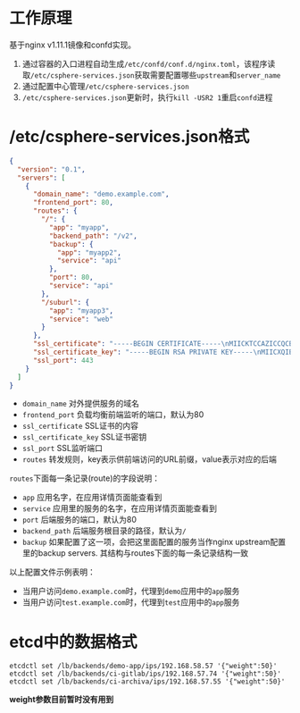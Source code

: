 # 工作原理
基于nginx v1.11.1镜像和confd实现。

1. 通过容器的入口进程自动生成`/etc/confd/conf.d/nginx.toml`，该程序读取`/etc/csphere-services.json`获取需要配置哪些`upstream`和`server_name`
2. 通过配置中心管理`/etc/csphere-services.json`
3. `/etc/csphere-services.json`更新时，执行`kill -USR2 1`重启`confd`进程

# /etc/csphere-services.json格式

```json
{
  "version": "0.1",
  "servers": [
    {
      "domain_name": "demo.example.com",
      "frontend_port": 80,
      "routes": {
        "/": {
          "app": "myapp",
          "backend_path": "/v2",
          "backup": {
            "app": "myapp2",
            "service": "api"
          },
          "port": 80,
          "service": "api"
        },
        "/suburl": {
          "app": "myapp3",
          "service": "web"
        }
      },
      "ssl_certificate": "-----BEGIN CERTIFICATE-----\nMIICKTCCAZICCQCBO2ekFdKngDANBgkqhkiG9w0BAQsFADBZMQswCQYDVQQGEwJD\nTjEQMA4GA1UECAwHQmVpamluZzEhMB8GA1UECgwYSW50ZXJuZXQgV2lkZ2l0cyBQ\ndHkgTHRkMRUwEwYDVQQDDAxwbWEudGVzdC5jb20wHhcNMTYwNTAzMDQxOTUyWhcN\nMTcwNTA0MDQxOTUyWjBZMQswCQYDVQQGEwJDTjEQMA4GA1UECAwHQmVpamluZzEh\nMB8GA1UECgwYSW50ZXJuZXQgV2lkZ2l0cyBQdHkgTHRkMRUwEwYDVQQDDAxwbWEu\ndGVzdC5jb20wgZ8wDQYJKoZIhvcNAQEBBQADgY0AMIGJAoGBALo7afOGNwyXqN24\nViyG+HQG4In0O4SqrAQr6WUOg2g95rf7qSEG6U4o+wO5BM8nd6wzW0JnNqTxKXpf\nnV2Ebub0uoITUHtbFMRSEYfLShQqbKBltnk09P9p4IcVhM5vUd+G9reGagaH84bt\nP2bSZ5JmKBsiUf277b4ZlM/nIS4rAgMBAAEwDQYJKoZIhvcNAQELBQADgYEAOp9q\noNF/sGwEJzUKkrZ9jNfr9nvcVwsR9VajsB0cQW859IQ75r0P80NwPwJ4qbIMNsid\n/1qwqzZlnYvOm01176DQTCgRC42r4vbLMKzNR4Xf6O25gwWaa2ZSSpLNQLxauKSg\n2h/qgz7Rfn7rYMYZmVLNnnJqujr8GbZ4cKyuy1w=\n-----END CERTIFICATE-----",
      "ssl_certificate_key": "-----BEGIN RSA PRIVATE KEY-----\nMIICXQIBAAKBgQC6O2nzhjcMl6jduFYshvh0BuCJ9DuEqqwEK+llDoNoPea3+6kh\nBulOKPsDuQTPJ3esM1tCZzak8Sl6X51dhG7m9LqCE1B7WxTEUhGHy0oUKmygZbZ5\nNPT/aeCHFYTOb1Hfhva3hmoGh/OG7T9m0meSZigbIlH9u+2+GZTP5yEuKwIDAQAB\nAoGAbNZeRFkzAOP9Z57cledHep+uSFF5Gz6Xi1SScWH7AEf0959XJ5sfbHNcx78w\nhVR+hx/4fKVPdTQP1pncoRPNr6GcK6+9NhURiBy4oaWIAlswvuMeCFBJp4KBI3np\n/hQIXKHZ4hNasD5SzHBo5bJOG6P5577KD4t39QFcBMGy8xECQQDz77IbLXOG+UWJ\nSpw84HUJxzWAc7h9IgjkybJQIDoHvgmsYIjLFnLimwIbyvMlPBnyAopvZoO5tabX\nWfGmQHJpAkEAw3Eqe7XG2j023SUDe8slqOIlnivdP95M2tACOKIvbJFB83zHDK2C\n46cdyoqfI/bLimnxgPxYMq5CTr33I7RhcwJBAJTlU17ZcHILx5EU1KcoDuiICzU7\n7XmcA7e7Ebds5F8DdZ4dUoI8UqXVHgVe7OlmdSPOvzdeaLs7kPpUMXdcUTkCQGG5\numZ1dGM37LETivRhlgkmW20FvfHrtD5NeG7dGh2NXI7lu5opQKOYsprOSdjv1ML3\nSp0WkPt2iw1Yi7U8wuUCQQCh3Z/svnkDSxBrexFUwt5RLhF5YBJUtIgeOBQ/wlDp\nhQPBEwDsQoM9LxnEmVNyzeF8Yz9RJ6gANpnZYLszWrGk\n-----END RSA PRIVATE KEY-----",
      "ssl_port": 443
    }
  ]
}

```

- `domain_name` 对外提供服务的域名
- `frontend_port` 负载均衡前端监听的端口，默认为80
- `ssl_certificate` SSL证书的内容
- `ssl_certificate_key` SSL证书密钥
- `ssl_port` SSL监听端口
- `routes` 转发规则，key表示供前端访问的URL前缀，value表示对应的后端

`routes`下面每一条记录(route)的字段说明：

- `app` 应用名字，在应用详情页面能查看到
- `service` 应用里的服务的名字，在应用详情页面能查看到
- `port` 后端服务的端口，默认为80
- `backend_path` 后端服务根目录的路径，默认为`/`
- `backup` 如果配置了这一项，会把这里面配置的服务当作nginx upstream配置里的backup servers. 其结构与routes下面的每一条记录结构一致


以上配置文件示例表明：

- 当用户访问`demo.example.com`时，代理到`demo`应用中的`app`服务
- 当用户访问`test.example.com`时，代理到`test`应用中的`app`服务

# etcd中的数据格式
```
etcdctl set /lb/backends/demo-app/ips/192.168.58.57 '{"weight":50}'
etcdctl set /lb/backends/ci-gitlab/ips/192.168.57.74 '{"weight":50}'
etcdctl set /lb/backends/ci-archiva/ips/192.168.57.55 '{"weight":50}'
```

**weight参数目前暂时没有用到**
